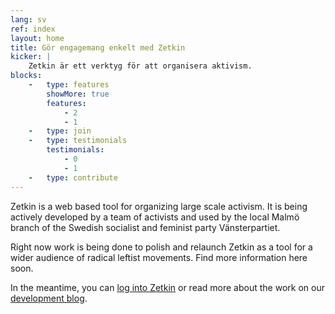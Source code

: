 ```yaml
---
lang: sv
ref: index
layout: home
title: Gör engagemang enkelt med Zetkin
kicker: |
    Zetkin är ett verktyg för att organisera aktivism.
blocks:
    -   type: features
        showMore: true
        features:
            - 2
            - 1
    -   type: join
    -   type: testimonials
        testimonials:
            - 0
            - 1
    -   type: contribute
---
```


Zetkin is a web based tool for organizing large scale activism. It is being
actively developed by a team of activists and used by the local Malmö branch
of the Swedish socialist and feminist party Vänsterpartiet.

Right now work is being done to polish and relaunch Zetkin as a tool for a
wider audience of radical leftist movements. Find more information here soon.

In the meantime, you can [log into Zetkin](http://zetk.in) or read more about
the work on our [development blog](http://blog.zetkin.org).
